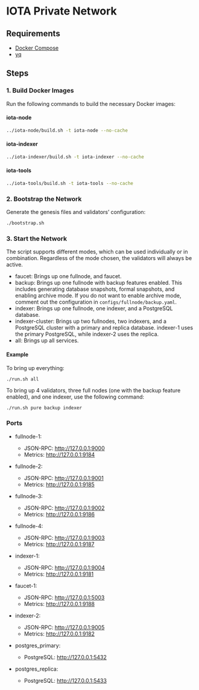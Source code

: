 # IOTA Private Network

## Requirements

- [Docker Compose](https://docs.docker.com/engine/install/)
- [yq](https://github.com/mikefarah/yq)

## Steps

### 1. Build Docker Images

Run the following commands to build the necessary Docker images:

#### iota-node

```bash
../iota-node/build.sh -t iota-node --no-cache
```

#### iota-indexer

```bash
../iota-indexer/build.sh -t iota-indexer --no-cache
```

#### iota-tools

```bash
../iota-tools/build.sh -t iota-tools --no-cache
```

### 2. Bootstrap the Network

Generate the genesis files and validators’ configuration:

```bash
./bootstrap.sh
```

### 3. Start the Network

The script supports different modes, which can be used individually or in combination. Regardless of the mode chosen, the validators will always be active.

- faucet: Brings up one fullnode, and faucet.
- backup: Brings up one fullnode with backup features enabled. This includes generating database snapshots, formal snapshots, and enabling archive mode. If you do not want to enable archive mode, comment out the configuration in `configs/fullnode/backup.yaml`.
- indexer: Brings up one fullnode, one indexer, and a PostgreSQL database.
- indexer-cluster: Brings up two fullnodes, two indexers, and a PostgreSQL cluster with a primary and replica database. indexer-1 uses the primary PostgreSQL, while indexer-2 uses the replica.
- all: Brings up all services.


#### Example

To bring up everything:

```bash
./run.sh all
```

To bring up 4 validators, three full nodes (one with the backup feature enabled), and one indexer, use the following command:

```
./run.sh pure backup indexer
```

### Ports

- fullnode-1:
    - JSON-RPC: http://127.0.0.1:9000
    - Metrics: http://127.0.0.1:9184

- fullnode-2:
    - JSON-RPC: http://127.0.0.1:9001
    - Metrics: http://127.0.0.1:9185

- fullnode-3:
    - JSON-RPC: http://127.0.0.1:9002
    - Metrics: http://127.0.0.1:9186
  
- fullnode-4:
    - JSON-RPC: http://127.0.0.1:9003
    - Metrics: http://127.0.0.1:9187

- indexer-1:
    - JSON-RPC: http://127.0.0.1:9004
    - Metrics: http://127.0.0.1:9181

- faucet-1:
    - JSON-RPC: http://127.0.0.1:5003
    - Metrics: http://127.0.0.1:9188

- indexer-2:
    - JSON-RPC: http://127.0.0.1:9005
    - Metrics: http://127.0.0.1:9182

- postgres_primary:
    - PostgreSQL: http://127.0.0.1:5432

- postgres_replica:
    - PostgreSQL: http://127.0.0.1:5433
